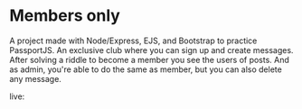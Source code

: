 # Members only

A project made with Node/Express, EJS, and Bootstrap to practice PassportJS. An exclusive club where you can sign up and create messages. After solving a riddle to become a member you see the users of posts. And as admin, you're able to do the same as member, but you can also delete any message.

live:
